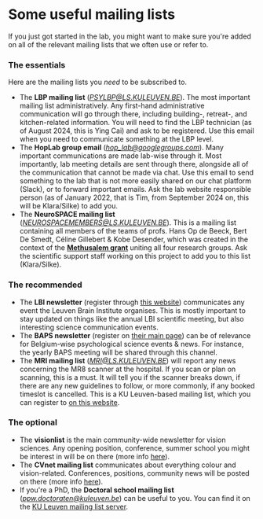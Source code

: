 # Some useful mailing lists

If you just got started in the lab, you might want to make sure you're added on all of the relevant mailing lists that we often use or refer to.

### The essentials

Here are the mailing lists you _need_ to be subscribed to.

- The **LBP mailing list** (*PSYLBP@LS.KULEUVEN.BE*). The most important mailing list administratively. Any first-hand administrative communication will go through there, including building-, retreat-, and kitchen-related information. You will need to find the LBP technician (as of August 2024, this is Ying Cai) and ask to be registered. Use this email when you need to communicate something at the LBP level.
- The **HopLab group email** (*hop_lab@googlegroups.com*). Many important communications are made lab-wise through it. Most importantly, lab meeting details are sent through there, alongside all of the communication that cannot be made via chat. Use this email to send something to the lab that is not more easily shared on our chat platform (Slack), or to forward important emails. Ask the lab website responsible person (as of January 2022, that is Tim, from September 2024 on, this will be Klara/Silke) to add you.
- The **NeuroSPACE mailing list** (*NEUROSPACEMEMBERS@LS.KULEUVEN.BE*). This is a mailing list containing all members of the teams of profs. Hans Op de Beeck, Bert De Smedt, Céline Gillebert & Kobe Desender, which was created in the context of the [**Methusalem grant**](https://research.kuleuven.be/portal/en/project/3H230737) uniting all four research groups. Ask the scientific support staff working on this project to add you to this list (Klara/Silke). 

### The recommended

- The **LBI newsletter** (register through [this website](https://www.kuleuven.be/brain-institute/join-lbi/newsflash/form)) communicates any event the Leuven Brain Institute organises. This is mostly important to stay updated on things like the annual LBI scientific meeting, but also interesting science communication events.
- The **BAPS newsletter** (register on [their main page](https://www.baps.be/)) can be of relevance for Belgium-wise psychological science events & news. For instance, the yearly BAPS meeting will be shared through this channel.
- The **MRI mailing list** (*MRI@LS.KULEUVEN.BE*) will report any news concerning the MR8 scanner at the hospital. If you scan or plan on scanning, this is a must. It will tell you if the scanner breaks down, if there are any new guidelines to follow, or more commonly, if any booked timeslot is cancelled. This is a KU Leuven-based mailing list, which you can register to [on this website](http://ls.kuleuven.be/).
  
### The optional

- The **visionlist** is the main community-wide newsletter for vision sciences. Any opening position, conference, summer school you might be interest in will be on there (more info [here](https://visionscience.com/mailman/listinfo/visionlist_visionscience.com)).
- The **CVnet mailing list** communicates about everything colour and vision-related. Conferences, positions, community news will be posted on there (more info [here](http://lawton.ewind.com/mailman/listinfo/cvnet)).
- If you're a PhD, the **Doctoral school mailing list** (*ppw.doctoraten@kuleuven.be*) can be useful to you. You can find it on the [KU Leuven mailing list server](http://ls.kuleuven.be/). 